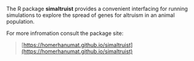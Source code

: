 The R package **simaltruist** provides a convenient interfacing for running simulations to explore the spread of genes for altruism in an animal population.

For more infromation consult the package site:

>[https://homerhanumat.github.io/simaltruist](https://homerhanumat.github.io/simaltruist)
